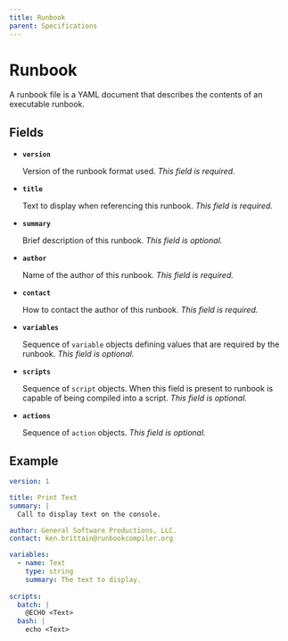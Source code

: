 ```yaml
---
title: Runbook
parent: Specifications
---
```


# Runbook

A runbook file is a YAML document that describes the contents of an
executable runbook.

## Fields

* __`version`__

	Version of the runbook format used. _This field is required._

* __`title`__

	Text to display when referencing this runbook. _This field is required._

* __`summary`__

	Brief description of this runbook. _This field is optional._

* __`author`__

	Name of the author of this runbook. _This field is required._

* __`contact`__

	How to contact the author of this runbook. _This field is required._
	
* __`variables`__

	Sequence of `variable` objects defining values that are required
    by the runbook. _This field is optional._

* __`scripts`__

	Sequence of `script` objects. When this field is present to
    runbook is capable of being compiled into a script. _This field is
    optional._
	
* __`actions`__

	Sequence of `action` objects. _This field is optional._

## Example

```yaml
version: 1

title: Print Text
summary: |
  Call to display text on the console.

author: General Software Productions, LLC.
contact: ken.brittain@runbookcompiler.org

variables:
  - name: Text
    type: string
    summary: The text to display.
  
scripts:
  batch: |
    @ECHO <Text>
  bash: |
    echo <Text>
```
